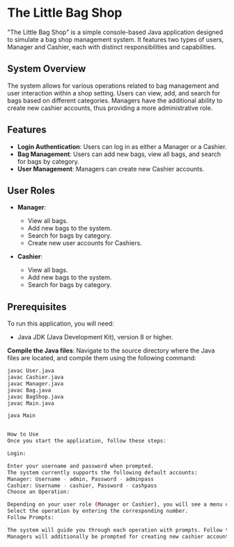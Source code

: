 # The Little Bag Shop

"The Little Bag Shop" is a simple console-based Java application designed to simulate a bag shop management system. It features two types of users, Manager and Cashier, each with distinct responsibilities and capabilities.

## System Overview

The system allows for various operations related to bag management and user interaction within a shop setting. Users can view, add, and search for bags based on different categories. Managers have the additional ability to create new cashier accounts, thus providing a more administrative role.

## Features

- **Login Authentication**: Users can log in as either a Manager or a Cashier.
- **Bag Management**: Users can add new bags, view all bags, and search for bags by category.
- **User Management**: Managers can create new Cashier accounts.

## User Roles

- **Manager**:
  - View all bags.
  - Add new bags to the system.
  - Search for bags by category.
  - Create new user accounts for Cashiers.

- **Cashier**:
  - View all bags.
  - Add new bags to the system.
  - Search for bags by category.

## Prerequisites

To run this application, you will need:
- Java JDK (Java Development Kit), version 8 or higher.

**Compile the Java files**:
Navigate to the source directory where the Java files are located, and compile them using the following command:
```bash
javac User.java 
javac Cashier.java 
javac Manager.java 
javac Bag.java 
javac BagShop.java 
javac Main.java

java Main


How to Use
Once you start the application, follow these steps:

Login:

Enter your username and password when prompted.
The system currently supports the following default accounts:
Manager: Username - admin, Password - adminpass
Cashier: Username - cashier, Password - cashpass
Choose an Operation:

Depending on your user role (Manager or Cashier), you will see a menu of available operations.
Select the operation by entering the corresponding number.
Follow Prompts:

The system will guide you through each operation with prompts. Follow them to view, add, or search for bags.
Managers will additionally be prompted for creating new cashier accounts when selecting that option.
